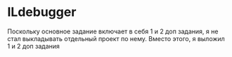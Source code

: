# ILdebugger

Поскольку основное задание включает в себя 1 и 2 доп задания, я не стал выкладывать отдельный проект по нему. Вместо этого, я выложил 1 и 2 доп задания
